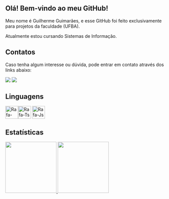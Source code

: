 ## Olá! Bem-vindo ao meu GitHub!
Meu nome é Guilherme Guimarães, e esse GitHub foi feito exclusivamente para projetos da faculdade (UFBA).

Atualmente estou cursando Sistemas de Informação.

## Contatos
Caso tenha algum interesse ou dúvida, pode entrar em contato através dos links abaixo:
<div> 
  
  <a href = "mailto:guilherme.sousa@ufba.com"><img src="https://img.shields.io/badge/Gmail-D14836?style=for-the-badge&logo=gmail&logoColor=white" target="_blank"></a>
  <a href="[https://www.linkedin.com/in/rafaella-ballerini-45875016a](https://www.linkedin.com/in/guilherme-guimar%C3%A3es-2baa13219/)" target="_blank"><img src="https://img.shields.io/badge/-LinkedIn-%230077B5?style=for-the-badge&logo=linkedin&logoColor=white" target="_blank"></a> 
  
</div>

## Linguagens

<img align="center" alt="Rafa-React" height="40" width="40" src="https://cdn.jsdelivr.net/gh/devicons/devicon/icons/python/python-original-wordmark.svg"><img align="center" alt="Rafa-Ts" height="40" width="40" src="https://cdn.jsdelivr.net/gh/devicons/devicon/icons/cplusplus/cplusplus-original.svg"> <img align="center" alt="Rafa-Js" height="40" width="40" src="https://cdn.jsdelivr.net/gh/devicons/devicon/icons/mysql/mysql-original-wordmark.svg">


## Estatísticas
<div align="left">
  <a href="https://github.com/GuilhermeGuimaraesUFBA">
  <img height="160em" src="https://github-readme-stats.vercel.app/api?username=GuilhermeGuimaraesUFBA&show_icons=true&theme=algolia&include_all_commits=true&count_private=true"/>
  <img height="160em" src="https://github-readme-stats.vercel.app/api/top-langs/?username=GuilhermeGuimaraesUFBA&layout=compact&langs_count=5&theme=algolia"/>
</div>
